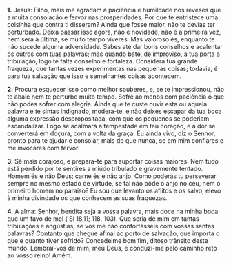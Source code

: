 **1.** Jesus: Filho, mais me agradam a paciência e humildade nos reveses que a muita consolação e fervor nas prosperidades. Por que te entristece uma coisinha que contra ti disseram? Ainda que fosse maior, não te devias ter perturbado. Deixa passar isso agora, não é novidade; não é a primeira vez, nem será a última, se muito tempo viveres. Mas valoroso és, enquanto te não sucede alguma adversidade. Sabes até dar bons conselhos e acalentar os outros com tuas palavras; mas quando bate, de improviso, à tua porta a tribulação, logo te falta conselho e fortaleza. Considera tua grande fraqueza, que tantas vezes experimentas nas pequenas coisas; todavia, é para tua salvação que isso e semelhantes coisas acontecem.

**2.** Procura esquecer isso como melhor souberes, e, se te impressionou, não te abale nem te perturbe muito tempo. Sofre ao menos com paciência o que não podes sofrer com alegria. Ainda que te custe ouvir esta ou aquela palavra e te sintas indignado, modera-te, e não deixes escapar da tua boca alguma expressão despropositada, com que os pequenos se poderiam escandalizar. Logo se acalmará a tempestade em teu coração, e a dor se converterá em doçura, com a volta da graça. Eu ainda vivo, diz o Senhor, pronto para te ajudar e consolar, mais do que nunca, se em mim confiares e me invocares com fervor.

**3.** Sê mais corajoso, e prepara-te para suportar coisas maiores. Nem tudo está perdido por te sentires a miúdo tribulado e gravemente tentado. Homem és e não Deus; carne és e não anjo. Como poderás tu perseverar sempre no mesmo estado de virtude, se tal não pôde o anjo no céu, nem o primeiro homem no paraíso? Eu sou que levanto os aflitos e os salvo, elevo à minha divindade os que conhecem as suas fraquezas.

**4.** A alma: Senhor, bendita seja a vossa palavra, mais doce na minha boca que um favo de mel ( Sl 18,11; 118, 103). Que seria de mim em tantas tribulações e angústias, se vós me não confortásseis com vossas santas palavras? Contanto que chegue afinal ao porto de salvação, que importa o que e quanto tiver sofrido? Concedeime bom fim, ditoso trânsito deste mundo. Lembrai-vos de mim, meu Deus, e conduzi-me pelo caminho reto ao vosso reino! Amém.

